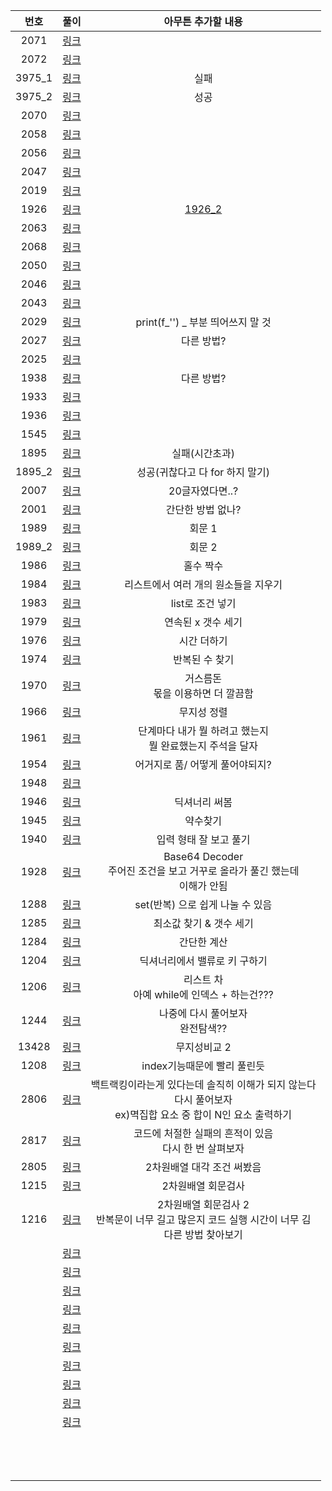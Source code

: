 |  번호  |        풀이         |                      아무튼 추가할 내용                      |
| :----: | :-----------------: | :----------------------------------------------------------: |
|  2071  |  [링크](./2071.py)  |                                                              |
|  2072  |  [링크](./2072.py)  |                                                              |
| 3975_1 | [링크](./3975_1.py) |                             실패                             |
| 3975_2 | [링크](./3975_2.py) |                             성공                             |
|  2070  |  [링크](./2070.py)  |                                                              |
|  2058  |  [링크](./2058.py)  |                                                              |
|  2056  |  [링크](./2056.py)  |                                                              |
|  2047  |  [링크](./2047.py)  |                                                              |
|  2019  |  [링크](./2019.py)  |                                                              |
|  1926  |  [링크](./1926.py)  |                    [1926_2](./1926_2.py)                     |
|  2063  |  [링크](./2063.py)  |                                                              |
|  2068  |  [링크](./2068.py)  |                                                              |
|  2050  |  [링크](./2050.py)  |                                                              |
|  2046  |  [링크](./2046.py)  |                                                              |
|  2043  |  [링크](./2043.py)  |                                                              |
|  2029  |  [링크](./2029.py)  |              print(f_'') _ 부분 띄어쓰지 말 것               |
|  2027  |  [링크](./2027.py)  |                          다른 방법?                          |
|  2025  |  [링크](./2025.py)  |                                                              |
|  1938  |  [링크](./1938.py)  |                          다른 방법?                          |
|  1933  |  [링크](./1933.py)  |                                                              |
|  1936  |  [링크](./1936.py)  |                                                              |
|  1545  |  [링크](./1545.py)  |                                                              |
|  1895  |  [링크](./1895.py)  |                        실패(시간초과)                        |
| 1895_2 | [링크](./1895_2.py) |               성공(귀찮다고 다 for 하지 말기)                |
|  2007  |  [링크](./2007.py)  |                       20글자였다면..?                        |
|  2001  |  [링크](./2001.py)  |                      간단한 방법 없나?                       |
|  1989  |  [링크](./1989.py)  |                            회문 1                            |
| 1989_2 | [링크](./1989_2.py) |                            회문 2                            |
|  1986  |  [링크](./1986.py)  |                          홀수 짝수                           |
|  1984  |  [링크](./1984.py)  |             리스트에서 여러 개의 원소들을 지우기             |
|  1983  |  [링크](./1983.py)  |                       list로 조건 넣기                       |
|  1979  |  [링크](./1979.py)  |                      연속된 x 갯수 세기                      |
|  1976  |  [링크](./1976.py)  |                         시간 더하기                          |
|  1974  |  [링크](./1974.py)  |                        반복된 수 찾기                        |
|  1970  |  [링크](./1970.py)  |            거스름돈<br />몫을 이용하면 더 깔끔함             |
|  1966  |  [링크](./1966.py)  |                         무지성 정렬                          |
|  1961  |  [링크](./1961.py)  | 단계마다 내가 뭘 하려고 했는지<br />뭘 완료했는지 주석을 달자 |
|  1954  |  [링크](./1954.py)  |               어거지로 품/ 어떻게 풀어야되지?                |
|  1948  |  [링크](./1948.py)  |                                                              |
|  1946  |  [링크](./1946.py)  |                        딕셔너리 써봄                         |
|  1945  |  [링크](./1945.py)  |                           약수찾기                           |
|  1940  |  [링크](./1940.py)  |                    입력 형태 잘 보고 풀기                    |
|  1928  |  [링크](./1928.py)  | Base64 Decoder<br />주어진 조건을 보고 거꾸로 올라가 풀긴 했는데<br />이해가 안됨 |
|  1288  |  [링크](./1288.py)  |               set(반복) 으로 쉽게 나눌 수 있음               |
|  1285  |  [링크](./1285.py)  |                   최소값 찾기 & 갯수 세기                    |
|  1284  |  [링크](./1284.py)  |                         간단한 계산                          |
|  1204  |  [링크](./1204.py)  |                딕셔너리에서 밸류로 키 구하기                 |
|  1206  |  [링크](./1206.py)  |        리스트 차<br />아예 while에 인덱스 + 하는건???        |
|  1244  |  [링크](./1244.py)  |             나중에 다시 풀어보자<br />완전탐색??             |
| 13428  | [링크](./13428.py)  |                         무지성비교 2                         |
|  1208  |  [링크](./1208.py)  |                 index기능때문에 빨리 풀린듯                  |
|  2806  |  [링크](./2806.py)  | 백트랙킹이라는게 있다는데 솔직히 이해가 되지 않는다<br />다시 풀어보자<br />ex)멱집합 요소 중 합이 N인 요소 출력하기 |
|  2817  |  [링크](./2817.py)  |  코드에 처절한 실패의 흔적이 있음<br />다시 한 번 살펴보자   |
|  2805  |  [링크](./2805.py)  |                  2차원배열 대각 조건 써봤음                  |
|  1215  |  [링크](./1215.py)  |                      2차원배열 회문검사                      |
|  1216  |  [링크](./1216.py)  | 2차원배열 회문검사 2<br />반복문이 너무 길고 많은지 코드 실행 시간이 너무 김<br />다른 방법 찾아보기 |
|        |    [링크](./.py)    |                                                              |
|        |    [링크](./.py)    |                                                              |
|        |    [링크](./.py)    |                                                              |
|        |    [링크](./.py)    |                                                              |
|        |    [링크](./.py)    |                                                              |
|        |    [링크](./.py)    |                                                              |
|        |    [링크](./.py)    |                                                              |
|        |    [링크](./.py)    |                                                              |
|        |    [링크](./.py)    |                                                              |
|        |    [링크](./.py)    |                                                              |
|        |                     |                                                              |
|        |                     |                                                              |
|        |                     |                                                              |
|        |                     |                                                              |
|        |                     |                                                              |
|        |                     |                                                              |
|        |                     |                                                              |
|        |                     |                                                              |
|        |                     |                                                              |
|        |                     |                                                              |
|        |                     |                                                              |
|        |                     |                                                              |
|        |                     |                                                              |

